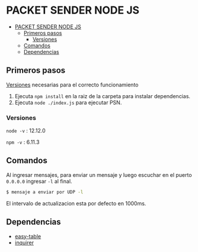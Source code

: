 # PACKET SENDER NODE JS

- [PACKET SENDER NODE JS](#packet-sender-node-js)
  - [Primeros pasos](#primeros-pasos)
    - [Versiones](#versiones)
  - [Comandos](#comandos)
  - [Dependencias](#dependencias)
## Primeros pasos

[Versiones](#versiones) necesarias para el correcto funcionamiento

1. Ejecuta `npm install` en la raiz de la carpeta para instalar dependencias.
2. Ejecuta `node ./index.js` para ejecutar PSN.
### Versiones 

`node -v` : 12.12.0

`npm -v` : 6.11.3

## Comandos 

Al ingresar mensajes, para enviar un mensaje y luego escuchar en el puerto `0.0.0.0` ingresar `-l` al final.

```bash
$ mensaje a enviar por UDP -l
```

El intervalo de actualizacion esta por defecto en 1000ms.

## Dependencias 

* [easy-table](https://www.npmjs.com/package/easy-table)
* [inquirer](https://www.npmjs.com/package/inquirer)